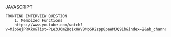 
JAVASCRIPT


    FRONTEND INTERVIEW QUESTION
        1. Memoized Functions
        https://www.youtube.com/watch?v=Mip6ejPRXko&list=PLe3J6mZBq1xUWVBMpSR2zpp8paWMJQ91b&index=2&ab_channel=JsCafe
